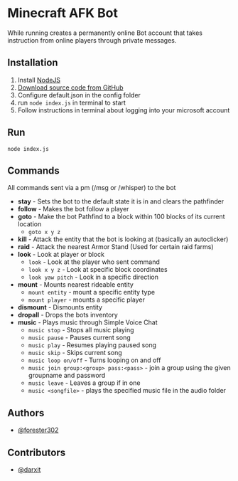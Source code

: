 
# Minecraft AFK Bot

While running creates a permanently online Bot account that takes instruction from online players through private messages.




## Installation

1. Install [NodeJS](https://nodejs.org/en/)
1. [Download source code from GitHub](https://github.com/forester302/AFK-bot/archive/refs/heads/master.zip)
1. Configure default.json in the config folder
1. run `node index.js` in terminal to start
1. Follow instructions in terminal about logging into your microsoft account

    
## Run

 `node index.js`


## Commands

All commands sent via a pm (/msg or /whisper) to the bot

- **stay** - Sets the bot to the default state it is in and clears the pathfinder
- **follow** - Makes the bot follow a player
- **goto** - Make the bot Pathfind to a block within 100 blocks of its current location
    - `goto x y z`
- **kill** - Attack the entity that the bot is looking at (basically an autoclicker)
- **raid** - Attack the nearest Armor Stand (Used for certain raid farms)
- **look** - Look at player or block
    - `look` - Look at the player who sent command
    - `look x y z` - Look at specific block coordinates
    - `look yaw pitch` - Look in a specific direction
- **mount** - Mounts nearest rideable entity
    - `mount entity` - mount a specific entity type
    - `mount player` - mounts a specific player
- **dismount** - Dismounts entity
- **dropall** - Drops the bots inventory
- **music** - Plays music through Simple Voice Chat
    - `music stop` - Stops all music playing
    - `music pause` - Pauses current song
    - `music play` - Resumes playing paused song
    - `music skip` - Skips current song
    - `music loop on/off` - Turns looping on and off
    - `music join group:<group> pass:<pass>` - join a group using the given groupname and password
    - `music leave` - Leaves a group if in one
    - `music <songfile>` - plays the specified music file in the audio folder


## Authors

- [@forester302](https://www.github.com/forester302)


## Contributors

- [@darxit](https://www.github.com/darxit)


